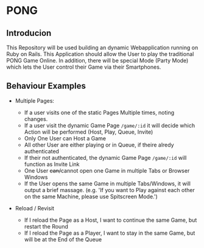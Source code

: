 # PONG
## Introducion
This Repository will be used building an dynamic Webapplication running on Ruby on Rails. This Application should allow the User to play the traditional PONG Game Online. In addition, there will be special Mode (Party Mode) which lets the User control their Game via their Smartphones.

## Behaviour Examples
* Multiple Pages:
  * If a user visits one of the static Pages Multiple times, noting changes.
  * If a user visit the dynamic Game Page `/game/:id` it will decide which Action will be performed (Host, Play, Queue, Invite)
  * Only One User can Host a Game
  * All other User are either playing or in Queue, if theire alredy authenticated
  * If their not authenticated, the dynamic Game Page `/game/:id` will function as Invite Link
  * One User ~~can/~~cannot open one Game in multiple Tabs or Browser Windows
  * If the User opens the same Game in multiple Tabs/Windows, it will output a brief massage. (e.g. 'If you want to Play against each other on the same Machine, please use Spitscreen Mode.')

* Reload / Revisit
  * If I reload the Page as a Host, I want to continue the same Game, but restart the Round
  * If I reload the Page as a Player, I want to stay in the same Game, but will be at the End of the Queue